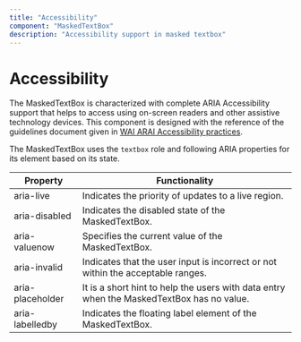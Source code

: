 ```yaml
---
title: "Accessibility"
component: "MaskedTextBox"
description: "Accessibility support in masked textbox"
---
```


# Accessibility

The MaskedTextBox is characterized with complete ARIA Accessibility support that helps to access
using on-screen readers and other assistive technology devices. This component is designed with the
reference of the guidelines document given in [WAI ARAI Accessibility practices](http://www.w3.org/WAI/PF/aria-practices/).

The MaskedTextBox uses the `textbox` role and following ARIA properties for its element based on its state.

| **Property** | **Functionality** |
| --- | --- |
| aria-live | Indicates the priority of updates to a live region. |
| aria-disabled | Indicates the disabled state of the MaskedTextBox. |
| aria-valuenow | Specifies the current value of the MaskedTextBox. |
| aria-invalid | Indicates that the user input is incorrect or not within the acceptable ranges. |
| aria-placeholder | It is a short hint to help the users with data entry when the MaskedTextBox has no value. |
| aria-labelledby | Indicates the floating label element of the MaskedTextBox. |
